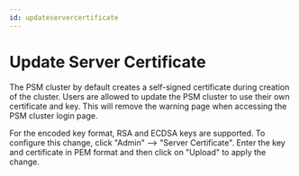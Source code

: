 ```yaml
---
id: updateservercertificate
---
```



# Update Server Certificate

The PSM cluster by default creates a self-signed certificate during creation of the cluster.  Users are allowed to update the PSM cluster to use their own certificate and key.  This will remove the warning page when accessing the PSM cluster login page.

For the encoded key format, RSA and ECDSA keys are supported.  To configure this change, click "Admin" --> "Server Certificate".  Enter the key and certificate in PEM format and then click on "Upload" to apply the change.
